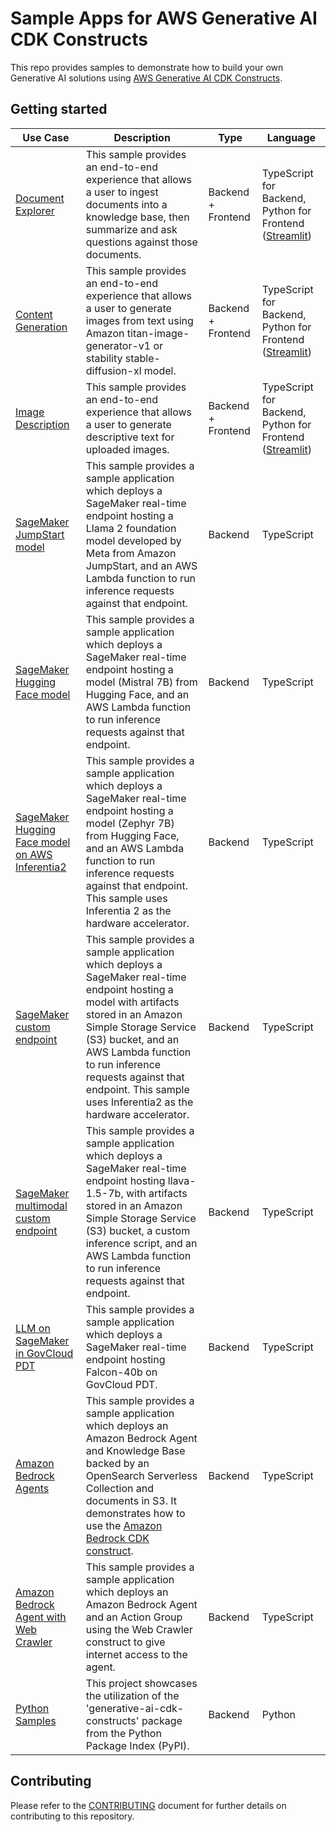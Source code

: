 # Sample Apps for AWS Generative AI CDK Constructs

This repo provides samples to demonstrate how to build your own Generative AI solutions using [AWS Generative AI CDK Constructs](https://github.com/awslabs/generative-ai-cdk-constructs).

## Getting started

|Use Case|Description|Type|Language|
|-|-|-|-|
|[Document Explorer](samples/document_explorer/)| This sample provides an end-to-end experience that allows a user to ingest documents into a knowledge base, then summarize and ask questions against those documents.| Backend + Frontend |TypeScript for Backend, Python for Frontend ([Streamlit](https://streamlit.io/))|
|[Content Generation](samples/content-generation/)| This sample provides an end-to-end experience that allows a user to generate images from text using Amazon titan-image-generator-v1 or stability stable-diffusion-xl model.| Backend + Frontend |TypeScript for Backend, Python for Frontend ([Streamlit](https://streamlit.io/))|
|[Image Description](samples/image-description/)| This sample provides an end-to-end experience that allows a user to generate descriptive text for uploaded images.| Backend + Frontend |TypeScript for Backend, Python for Frontend ([Streamlit](https://streamlit.io/))|
|[SageMaker JumpStart model](samples/sagemaker_jumpstart_model/)| This sample provides a sample application which deploys a SageMaker real-time endpoint hosting a Llama 2 foundation model developed by Meta from Amazon JumpStart, and an AWS Lambda function to run inference requests against that endpoint.|Backend|TypeScript|
|[SageMaker Hugging Face model](samples/sagemaker_huggingface_model/)| This sample provides a sample application which deploys a SageMaker real-time endpoint hosting a model (Mistral 7B) from Hugging Face, and an AWS Lambda function to run inference requests against that endpoint.|Backend|TypeScript|
|[SageMaker Hugging Face model on AWS Inferentia2](samples/sagemaker_huggingface_inferentia/)| This sample provides a sample application which deploys a SageMaker real-time endpoint hosting a model (Zephyr 7B) from Hugging Face, and an AWS Lambda function to run inference requests against that endpoint. This sample uses Inferentia 2 as the hardware accelerator.|Backend|TypeScript|
|[SageMaker custom endpoint](samples/sagemaker_custom_endpoint/)| This sample provides a sample application which deploys a SageMaker real-time endpoint hosting a model with artifacts stored in an Amazon Simple Storage Service (S3) bucket, and an AWS Lambda function to run inference requests against that endpoint. This sample uses Inferentia2 as the hardware accelerator. |Backend|TypeScript|
|[SageMaker multimodal custom endpoint](samples/sagemaker_huggingface_model_llava/)| This sample provides a sample application which deploys a SageMaker real-time endpoint hosting llava-1.5-7b, with artifacts stored in an Amazon Simple Storage Service (S3) bucket, a custom inference script, and an AWS Lambda function to run inference requests against that endpoint. |Backend|TypeScript|
|[LLM on SageMaker in GovCloud PDT](samples/llm-on-govcloud-sagemaker/)| This sample provides a sample application which deploys a SageMaker real-time endpoint hosting Falcon-40b on GovCloud PDT. |Backend|TypeScript|
|[Amazon Bedrock Agents](samples/bedrock-agent/)| This sample provides a sample application which deploys an Amazon Bedrock Agent and Knowledge Base backed by an OpenSearch Serverless Collection and documents in S3. It demonstrates how to use the [Amazon Bedrock CDK construct](https://github.com/awslabs/generative-ai-cdk-constructs/tree/main/src/cdk-lib/bedrock). |Backend|TypeScript|
|[Amazon Bedrock Agent with Web Crawler](samples/bedrock-web-crawler/)| This sample provides a sample application which deploys an Amazon Bedrock Agent and an Action Group using the Web Crawler construct to give internet access to the agent. |Backend|TypeScript|
|[Python Samples](samples/python-samples/)| This project showcases the utilization of the 'generative-ai-cdk-constructs' package from the Python Package Index (PyPI).| Backend | Python|

## Contributing

Please refer to the [CONTRIBUTING](CONTRIBUTING.md) document for further details on contributing to this repository. 
